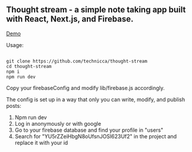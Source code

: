 
## Thought stream - a simple note taking app built with React, Next.js, and Firebase.

  

[Demo](https://notes.sekletsov.xyz/)

Usage:

<code>
git clone https://github.com/technicca/thought-stream
cd thought-stream
npm i
npm run dev
</code>

Copy your firebaseConfig and modify lib/firebase.js accordingly.

The config is set up in a way that only you can write, modify, and publish posts:
1. Npm run dev
2. Log in anonymously or with google
3. Go to your firebase database and find your profile in "users"
4. Search for "YU5rZZeiHbgN8oUfsnJOSI623Uf2" in the project and replace it with your id
